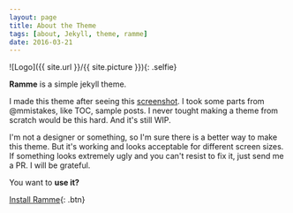 ```yaml
---
layout: page
title: About the Theme
tags: [about, Jekyll, theme, ramme]
date: 2016-03-21
---
```

![Logo]({{ site.url }}/{{ site.picture }}){: .selfie}

**Ramme** is a simple jekyll theme.
     
I made this theme after seeing this [screenshot](http://spoonm.org/share/rice/01.png). I took some parts from @mmistakes, like TOC, sample posts. I never tought making a theme from scratch would be this hard. And it's still WIP.
     
I'm not a designer or something, so I'm sure there is a better way to make this theme. But it's working and looks acceptable for different screen sizes. If something looks extremely ugly and you can't resist to fix it, just send me a PR. I will be grateful.
     
You want to **use it?**      
      
[Install Ramme](https://github.com/TaylanTatli/Ramme){: .btn}
